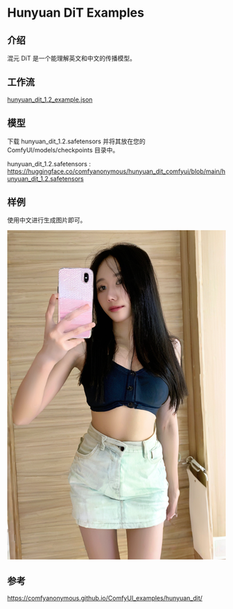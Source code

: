# Hunyuan DiT Examples


## 介绍

混元 DiT 是一个能理解英文和中文的传播模型。


## 工作流


[hunyuan_dit_1.2_example.json](./hunyuan_dit_1.2_example.json)


## 模型


下载 hunyuan_dit_1.2.safetensors 并将其放在您的 ComfyUI/models/checkpoints 目录中。


hunyuan_dit_1.2.safetensors : https://huggingface.co/comfyanonymous/hunyuan_dit_comfyui/blob/main/hunyuan_dit_1.2.safetensors


## 样例

使用中文进行生成图片即可。  

![](./ComfyUI_01484_.png)



## 参考 


https://comfyanonymous.github.io/ComfyUI_examples/hunyuan_dit/

